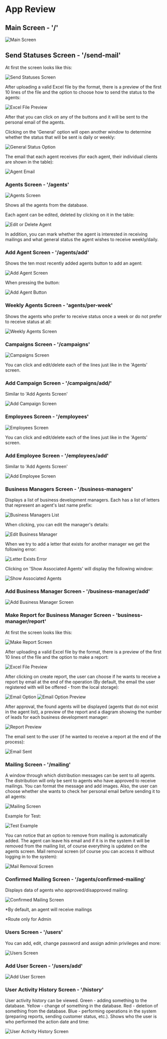 <!DOCTYPE html>
<html lang="en">
<head>
    <meta charset="UTF-8">
    <meta name="viewport" content="width=device-width, initial-scale=1.0">
    <title>App Review</title>
</head>
<body>

<h1>App Review</h1>

<h2>Main Screen - '/'</h2>
<img src="https://github.com/Oshrico2/Web-mail-sender/assets/95771163/83c94b7f-304d-4459-bd8d-51781438f5ce" alt="Main Screen">

<h2>Send Statuses Screen - '/send-mail'</h2>
<p>At first the screen looks like this:</p>
<img src="https://github.com/Oshrico2/Web-mail-sender/assets/95771163/c663e70c-3579-4303-8db5-aa7fb9547759" alt="Send Statuses Screen">
<p>After uploading a valid Excel file by the format, there is a preview of the first 10 lines of the file and the option to choose how to send the status to the agents:</p>
<img src="https://github.com/Oshrico2/Web-mail-sender/assets/95771163/64fa1aaa-8bef-4ee3-9057-1abc57160e5e" alt="Excel File Preview">
<p>After that you can click on any of the buttons and it will be sent to the personal email of the agents.</p>
<p>Clicking on the 'General' option will open another window to determine whether the status that will be sent is daily or weekly:</p>
<img src="https://github.com/Oshrico2/Web-mail-sender/assets/95771163/163b2f21-3720-45ca-b6f2-d4d5a7f4c75d" alt="General Status Option">
<p>The email that each agent receives (for each agent, their individual clients are shown in the table):</p>
<img src="https://github.com/Oshrico2/Web-mail-sender/assets/95771163/40df9980-0da9-4151-93b1-79c94020ec89" alt="Agent Email">

<h3>Agents Screen - '/agents'</h3>
<img src="https://github.com/Oshrico2/Web-mail-sender/assets/95771163/7be1985e-4a5a-4304-b535-5f24062f807c" alt="Agents Screen">
<p>Shows all the agents from the database.</p>
<p>Each agent can be edited, deleted by clicking on it in the table:</p>
<img src="https://github.com/Oshrico2/Web-mail-sender/assets/95771163/ccaa9bd6-f7d4-495f-9551-f1c9bdd0cdf0" alt="Edit or Delete Agent">
<p>In addition, you can mark whether the agent is interested in receiving mailings and what general status the agent wishes to receive weekly/daily.</p>

<h3>Add Agent Screen - '/agents/add'</h3>
<p>Shows the ten most recently added agents button to add an agent:</p>
<img src="https://github.com/Oshrico2/Web-mail-sender/assets/95771163/7503769e-8c57-4f8d-aabb-96179f50c4c5" alt="Add Agent Screen">
<p>When pressing the button:</p>
<img src="https://github.com/Oshrico2/Web-mail-sender/assets/95771163/4ff975fb-021a-4212-a9a5-e4f2dc3b7819" alt="Add Agent Button">

<h3>Weekly Agents Screen - 'agents/per-week'</h3>
<p>Shows the agents who prefer to receive status once a week or do not prefer to receive status at all:</p>
<img src="https://github.com/Oshrico2/Web-mail-sender/assets/95771163/a1e6cd35-1acc-4ae9-acd5-8f85fcc52e13" alt="Weekly Agents Screen">

<h3>Campaigns Screen - '/campaigns'</h3>
<img src="https://github.com/Oshrico2/Web-mail-sender/assets/95771163/b98d536a-673c-4199-a160-67b07c126519" alt="Campaigns Screen">
<p>You can click and edit/delete each of the lines just like in the 'Agents' screen.</p>

<h3>Add Campaign Screen - '/campaigns/add/'</h3>
<p>Similar to 'Add Agents Screen'</p>
<img src="https://github.com/Oshrico2/Web-mail-sender/assets/95771163/9e28d946-bc94-47d7-9d7a-466363e41575" alt="Add Campaign Screen">

<h3>Employees Screen - '/employees'</h3>
<img src="https://github.com/Oshrico2/Web-mail-sender/assets/95771163/56a62522-f24f-4db6-b9ef-ef56a6d4b1cc" alt="Employees Screen">
<p>You can click and edit/delete each of the lines just like in the 'Agents' screen.</p>

<h3>Add Employee Screen - '/employees/add'</h3>
<p>Similar to 'Add Agents Screen'</p>
<img src="https://github.com/Oshrico2/Web-mail-sender/assets/95771163/88817697-5e1e-456f-b6ad-c96d585613ec" alt="Add Employee Screen">

<h3>Business Managers Screen - '/business-managers'</h3>
<p>Displays a list of business development managers. Each has a list of letters that represent an agent's last name prefix:</p>
<img src="https://github.com/Oshrico2/Web-mail-sender/assets/95771163/c68a73ec-889e-40ac-8994-bd44997f66c7" alt="Business Managers List">
<p>When clicking, you can edit the manager's details:</p>
<img src="https://github.com/Oshrico2/Web-mail-sender/assets/95771163/810de758-c217-4c79-a55e-91b9c4b7fe81" alt="Edit Business Manager">
<p>When we try to add a letter that exists for another manager we get the following error:</p>
<img src="https://github.com/Oshrico2/Web-mail-sender/assets/95771163/65691c52-52ea-4e10-9f0a-e224e24a42b7" alt="Letter Exists Error">
<p>Clicking on 'Show Associated Agents' will display the following window:</p>
<img src="https://github.com/Oshrico2/Web-mail-sender/assets/95771163/446b7862-2386-43d3-8b43-7014be3161cd" alt="Show Associated Agents">

<h3>Add Business Manager Screen - '/business-manager/add'</h3>
<img src="https://github.com/Oshrico2/Web-mail-sender/assets/95771163/90f5ac0c-6979-49e9-95b8-60ecc702b6a1" alt="Add Business Manager Screen">

<h3>Make Report for Business Manager Screen - 'business-manager/report'</h3>
<p>At first the screen looks like this:</p>
<img src="https://github.com/Oshrico2/Web-mail-sender/assets/95771163/aa1167e3-2505-40b4-ae96-7991356379dd" alt="Make Report Screen">
<p>After uploading a valid Excel file by the format, there is a preview of the first 10 lines of the file and the option to make a report:</p>
<img src="https://github.com/Oshrico2/Web-mail-sender/assets/95771163/f1100b17-3c2a-4eaf-92af-e9631a0a4d77" alt="Excel File Preview">
<p>After clicking on create report, the user can choose if he wants to receive a report by email at the end of the operation (By default, the email the user registered with will be offered - from the local storage):</p>
<img src="https://github.com/Oshrico2/Web-mail-sender/assets/95771163/90bb91d8-c178-421a-ba89-0b5c1c6dbf27" alt="Email Option">
<img src="https://github.com/Oshrico2/Web-mail-sender/assets/95771163/3346ff4f-b377-4b39-a678-2dc32874fbde" alt="Email Option Preview">
<p>After approval, the found agents will be displayed (agents that do not exist in the agent list), a preview of the report and a diagram showing the number of leads for each business development manager:</p>
<img src="https://github.com/Oshrico2/Web-mail-sender/assets/95771163/4f7bbe39-bdfd-4c43-9609-cf58903b43bc" alt="Report Preview">
<p>The email sent to the user (if he wanted to receive a report at the end of the process):</p>
<img src="https://github.com/Oshrico2/Web-mail-sender/assets/95771163/48493f70-0c03-4a8a-b9ba-d87dc3b34bcb" alt="Email Sent">

<h3>Mailing Screen - '/mailing'</h3>
<p>A window through which distribution messages can be sent to all agents. The distribution will only be sent to agents who have approved to receive mailings. You can format the message and add images. Also, the user can choose whether she wants to check her personal email before sending it to all agents:</p>
<img src="https://github.com/Oshrico2/Web-mail-sender/assets/95771163/4727fef7-69b8-46a2-884e-7c31e13cd0e7" alt="Mailing Screen">
<p>Example for Test:</p>
<img src="https://github.com/Oshrico2/Web-mail-sender/assets/95771163/34baf26d-a078-4561-a6de-1b822d9f7bda" alt="Test Example">
<p>You can notice that an option to remove from mailing is automatically added. The agent can leave his email and if it is in the system it will be removed from the mailing list, of course everything is updated on the agents screen. Mail removal screen (of course you can access it without logging in to the system):</p>
<img src="https://github.com/Oshrico2/Web-mail-sender/assets/95771163/3e9ec2cb-5e96-45b1-96f6-023c0ef7652b" alt="Mail Removal Screen">

<h3>Confirmed Mailing Screen - '/agents/confirmed-mailing'</h3>
<p>Displays data of agents who approved/disapproved mailing:</p>
<img src="https://github.com/Oshrico2/Web-mail-sender/assets/95771163/7e606104-9661-424a-9afc-d098447d8a52" alt="Confirmed Mailing Screen">
<p>*By default, an agent will receive mailings</p>

<p>*Route only for Admin</p>

<h3>Users Screen - '/users'</h3>
<p>You can add, edit, change password and assign admin privileges and more:</p>
<img src="https://github.com/Oshrico2/Web-mail-sender/assets/95771163/d774b93e-7b26-4e1b-b7ec-d90c85338129" alt="Users Screen">

<h3>Add User Screen - '/users/add'</h3>
<img src="https://github.com/Oshrico2/Web-mail-sender/assets/95771163/3eba1195-a881-40d5-9550-627463ec6cea" alt="Add User Screen">

<h3>User Activity History Screen - '/history'</h3>
<p>User activity history can be viewed. Green - adding something to the database. Yellow - change of something in the database. Red - deletion of something from the database. Blue - performing operations in the system (preparing reports, sending customer status, etc.). Shows who the user is who performed the action date and time:</p>
<img src="https://github.com/Oshrico2/Web-mail-sender/assets/95771163/806b03d7-57b5-4c75-a161-96088510ba7f" alt="User Activity History Screen">

</body>
</html>
